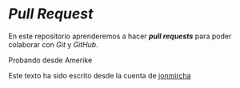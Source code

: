 # _Pull Request_

En este repositorio aprenderemos a hacer _**pull requests**_ para poder colaborar con _Git_ y _GitHub_.

Probando desde Amerike

Este texto ha sido escrito desde la cuenta de [jonmircha](https://github.com/jonmircha)

